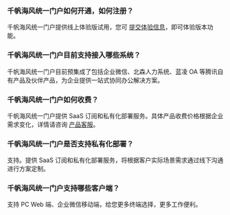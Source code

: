 [](id:Q1)
### 千帆海风统一门户如何开通，如何注册？
千帆海风统一门户提供线上体验版试用，您可 [提交体验信息](https://tmpl.cloud.tencent.com/infofeedback)，即可体验版本功能。

[](id:Q2)
### 千帆海风统一门户目前支持接入哪些系统？
千帆海风统一门户目前预集成了包括企业微信、北森人力系统、蓝凌 OA 等腾讯自有产品及伙伴产品，为企业提供一站式协同办公解决方案。

[](id:Q3)
### 千帆海风统一门户如何收费？
千帆海风统一门户提供 SaaS 订阅和私有化部署服务。具体产品收费价格根据企业需求变化，详情请咨询 [产品客服](https://cloud.tencent.com/document/product/1538/65375)。

[](id:Q4)
### 千帆海风统一门户是否支持私有化部署？
支持。提供 SaaS 订阅和私有化部署服务，将根据客户实际场景需求通过线下沟通进行方案定制。

[](id:Q5)
### 千帆海风统一门户支持哪些客户端？
支持 PC Web 端、企业微信移动端，给您更多终端选择，更多工作便利。
